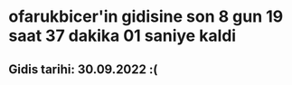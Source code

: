 # ofarukbicer'in gidisine son 8 gun 19 saat 37 dakika 01 saniye kaldi

## Gidis tarihi: 30.09.2022 :(